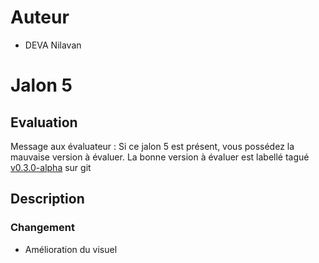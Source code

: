 # Auteur
- DEVA Nilavan

# Jalon 5

## Evaluation

Message aux évaluateur :
Si ce jalon 5 est présent, vous possédez la mauvaise version à évaluer.
La bonne version à évaluer est labellé tagué [v0.3.0-alpha](https://github.com/Alin236/CDAW/tree/v0.3.0-alpha) sur git

## Description

### Changement

- Amélioration du visuel